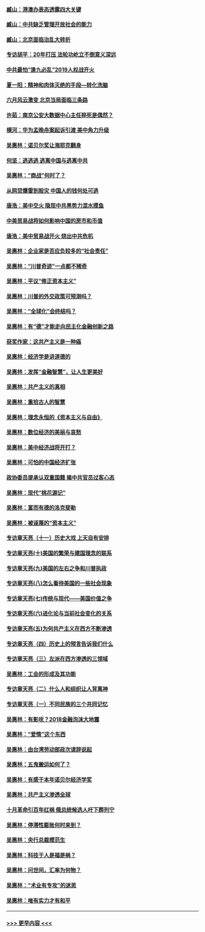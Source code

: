 #### [臧山：港澳办表态透露四大关键](../pages/nsc423/n11421628.md?t=09120255) 
#### [臧山：中共缺乏管理开放社会的能力](../pages/nsc423/n11407457.md?t=09120255) 
#### [臧山：北京面临治乱大转折](../pages/nsc423/n11406895.md?t=09120255) 
#### [专访胡平：20年打压 法轮功屹立不倒意义深远](../pages/nsc423/n11398800.md?t=09120255) 
#### [中共最怕“逢九必乱”2019人权战开火](../pages/nsc423/n11385248.md?t=09120255) 
#### [夏一阳：精神和肉体灭绝的手段—转化洗脑](../pages/nsc423/n11368250.md?t=09120255) 
#### [六月风云激变 北京当局面临三条路](../pages/nsc423/n11313668.md?t=09120255) 
#### [许茹：南京公安大数据中心主任猝死是偶然？](../pages/nsc423/n11064744.md?t=09120255) 
#### [横河：华为孟晚舟案起诉引渡 美中角力升级](../pages/nsc423/n11027230.md?t=09120255) 
#### [吴惠林：诺贝尔奖让海耶克翻身](../pages/nsc423/n10890049.md?t=09120255) 
#### [何坚：逃逃逃 逃离中国与逃离中共](../pages/nsc423/n10592891.md?t=09120255) 
#### [吴惠林：“商战”何时了？](../pages/nsc423/n10573558.md?t=09120255) 
#### [从网贷爆雷到股灾 中国人的钱何处可逃](../pages/nsc423/n10572800.md?t=09120255) 
#### [唐浩：美中交火 隐现中共黑势力混水摸鱼](../pages/nsc423/n10544040.md?t=09120255) 
#### [中美贸易战将如何影响中国的房市和币值](../pages/nsc423/n10543697.md?t=09120255) 
#### [唐浩：美中贸易战开火 烧出中共危机](../pages/nsc423/n10540126.md?t=09120255) 
#### [吴惠林：企业家是否应负较多的“社会责任”](../pages/nsc423/n10535022.md?t=09120255) 
#### [吴惠林：“川普奇迹”一点都不稀奇](../pages/nsc423/n10512808.md?t=09120255) 
#### [吴惠林：平议“修正资本主义”](../pages/nsc423/n10495724.md?t=09120255) 
#### [吴惠林：川普的外交政策可预测吗？](../pages/nsc423/n10462387.md?t=09120255) 
#### [吴惠林：“全球化”会终结吗？](../pages/nsc423/n10452838.md?t=09120255) 
#### [吴惠林：有“德”才能走向民主化金融创新之路](../pages/nsc423/n10432292.md?t=09120255) 
#### [获奖作家：这共产主义是一种癌](../pages/nsc423/n10431541.md?t=09120255) 
#### [吴惠林：经济学是讲道德的](../pages/nsc423/n10398014.md?t=09120255) 
#### [吴惠林：发挥“金融智慧”，让人生更美好](../pages/nsc423/n10375019.md?t=09120255) 
#### [吴惠林：共产主义的真相](../pages/nsc423/n10351394.md?t=09120255) 
#### [吴惠林：重拾古人的智慧](../pages/nsc423/n10337691.md?t=09120255) 
#### [吴惠林：理念永恒的《资本主义与自由》](../pages/nsc423/n10316274.md?t=09120255) 
#### [吴惠林：数位经济的美丽与哀愁](../pages/nsc423/n10292946.md?t=09120255) 
#### [吴惠林：美中经济战将开打？](../pages/nsc423/n10258825.md?t=09120255) 
#### [吴惠林：可怕的中国经济扩张](../pages/nsc423/n10219147.md?t=09120255) 
#### [政协委员提承认双重国籍 揭中共官员过客心态](../pages/nsc423/n10208809.md?t=09120255) 
#### [吴惠林：现代“桃花源记”](../pages/nsc423/n10185234.md?t=09120255) 
#### [吴惠林：富而有德的洛克斐勒](../pages/nsc423/n10142264.md?t=09120255) 
#### [吴惠林：被诬蔑的“资本主义”](../pages/nsc423/n10124816.md?t=09120255) 
#### [专访章天亮（十一）历史大戏 上天自有安排](../pages/nsc423/n10094905.md?t=09120255) 
#### [专访章天亮(十)美国的繁荣与建国理念的联系](../pages/nsc423/n10094899.md?t=09120255) 
#### [专访章天亮(九)美国的左右之争和川普执政](../pages/nsc423/n10094889.md?t=09120255) 
#### [专访章天亮(八)怎么看待美国的一些社会现象](../pages/nsc423/n10094857.md?t=09120255) 
#### [专访章天亮(七)传统与现代——美国价值之争](../pages/nsc423/n10093140.md?t=09120255) 
#### [专访章天亮(六)进化论与当前社会变化的关系](../pages/nsc423/n10092036.md?t=09120255) 
#### [专访章天亮(五)为何共产主义在西方不断渗透](../pages/nsc423/n10083620.md?t=09120255) 
#### [专访章天亮（四）历史上的预言告诉我们什么](../pages/nsc423/n10083606.md?t=09120255) 
#### [专访章天亮（三）左派在西方渗透的三领域](../pages/nsc423/n10081115.md?t=09120255) 
#### [吴惠林：工会的形成及其功能](../pages/nsc423/n10080633.md?t=09120255) 
#### [专访章天亮（二）什么人和组织让人背离神](../pages/nsc423/n10076637.md?t=09120255) 
#### [专访章天亮（一）不同民族的三个共同记忆](../pages/nsc423/n10074188.md?t=09120255) 
#### [吴惠林：有影呒？2018金融泡沫大地震](../pages/nsc423/n10040534.md?t=09120255) 
#### [吴惠林：“爱情”这个东西](../pages/nsc423/n10019423.md?t=09120255) 
#### [吴惠林：由台湾劳动部政次请辞说起](../pages/nsc423/n9979679.md?t=09120255) 
#### [吴惠林：五鬼搬运如何了？](../pages/nsc423/n9925338.md?t=09120255) 
#### [吴惠林：有感于本年诺贝尔经济学奖](../pages/nsc423/n9871883.md?t=09120255) 
#### [吴惠林：共产主义渗透全球](../pages/nsc423/n9812748.md?t=09120255) 
#### [十月革命引百年红祸 俄总统候选人吁下葬列宁](../pages/nsc423/n9810182.md?t=09120255) 
#### [吴惠林：停滞性膨胀何时来到？](../pages/nsc423/n9764136.md?t=09120255) 
#### [吴惠林：央行总裁模范生](../pages/nsc423/n9728134.md?t=09120255) 
#### [吴惠林：科技于人是福是祸？](../pages/nsc423/n9672982.md?t=09120255) 
#### [吴惠林：问世间，汇率为何物？](../pages/nsc423/n9621788.md?t=09120255) 
#### [吴惠林：“术业有专攻”的迷思](../pages/nsc423/n9580363.md?t=09120255) 
#### [吴惠林：唯有实力才有和平](../pages/nsc423/n9529599.md?t=09120255) 

----
#### [ >>> 更早内容 <<< ](../indexes/nsc423-earlier.md)
